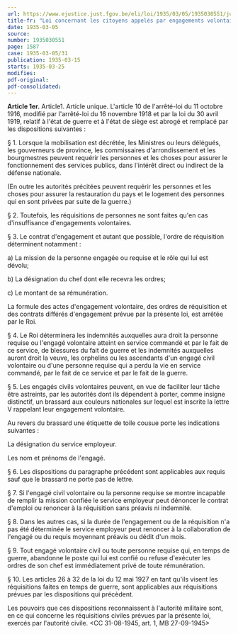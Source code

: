 ```yaml
---
url: https://www.ejustice.just.fgov.be/eli/loi/1935/03/05/1935030551/justel
title-fr: "Loi concernant les citoyens appelés par engagements volontaires ou par réquisition à assurer le fonctionnement des services publics en temps de guerre."
date: 1935-03-05
source:
number: 1935030551
page: 1587
case: 1935-03-05/31
publication: 1935-03-15
starts: 1935-03-25
modifies:
pdf-original:
pdf-consolidated:
---
```


**Article 1er.** Article1. Article unique. L'article 10 de l'arrêté-loi du 11 octobre 1916, modifié par l'arrêté-loi du 16 novembre 1918 et par la loi du 30 avril 1919, relatif à l'état de guerre et à l'état de siège est abrogé et remplacé par les dispositions suivantes :

§ 1. Lorsque la mobilisation est décrétée, les Ministres ou leurs délégués, les gouverneurs de province, les commissaires d'arrondissement et les bourgmestres peuvent requérir les personnes et les choses pour assurer le fonctionnement des services publics, dans l'intérêt direct ou indirect de la défense nationale.

(En outre les autorités précitées peuvent requérir les personnes et les choses pour assurer la restauration du pays et le logement des personnes qui en sont privées par suite de la guerre.)

§ 2. Toutefois, les réquisitions de personnes ne sont faites qu'en cas d'insuffisance d'engagements volontaires.

§ 3. Le contrat d'engagement et autant que possible, l'ordre de réquisition déterminent notamment :

   a) La mission de la personne engagée ou requise et le rôle qui lui est dévolu;

   b) La désignation du chef dont elle recevra les ordres;

   c) Le montant de sa rémunération.

La formule des actes d'engagement volontaire, des ordres de réquisition et des contrats différés d'engagement prévue par la présente loi, est arrêtée par le Roi.

§ 4. Le Roi déterminera les indemnités auxquelles aura droit la personne requise ou l'engagé volontaire atteint en service commandé et par le fait de ce service, de blessures du fait de guerre et les indemnités auxquelles auront droit la veuve, les orphelins ou les ascendants d'un engagé civil volontaire ou d'une personne requise qui a perdu la vie en service commandé, par le fait de ce service et par le fait de la guerre.

§ 5. Les engagés civils volontaires peuvent, en vue de faciliter leur tâche être astreints, par les autorités dont ils dépendent à porter, comme insigne distinctif, un brassard aux couleurs nationales sur lequel est inscrite la lettre V rappelant leur engagement volontaire.

Au revers du brassard une étiquette de toile cousue porte les indications suivantes :

La désignation du service employeur.

Les nom et prénoms de l'engagé.

§ 6. Les dispositions du paragraphe précédent sont applicables aux requis sauf que le brassard ne porte pas de lettre.

§ 7. Si l'engagé civil volontaire ou la personne requise se montre incapable de remplir la mission confiée le service employeur peut dénoncer le contrat d'emploi ou renoncer à la réquisition sans préavis ni indemnité.

§ 8. Dans les autres cas, si la durée de l'engagement ou de la réquisition n'a pas été déterminée le service employeur peut renoncer à la collaboration de l'engagé ou du requis moyennant préavis ou dédit d'un mois.

§ 9. Tout engagé volontaire civil ou toute personne requise qui, en temps de guerre, abandonne le poste qui lui est confié ou refuse d'exécuter les ordres de son chef est immédiatement privé de toute rémunération.

§ 10. Les articles 26 à 32 de la loi du 12 mai 1927 en tant qu'ils visent les réquisitions faites en temps de guerre, sont applicables aux réquisitions prévues par les dispositions qui précèdent.

Les pouvoirs que ces dispositions reconnaissent à l'autorité militaire sont, en ce qui concerne les réquisitions civiles prévues par la présente loi, exercés par l'autorité civile. <CC 31-08-1945, art. 1, MB 27-09-1945>
